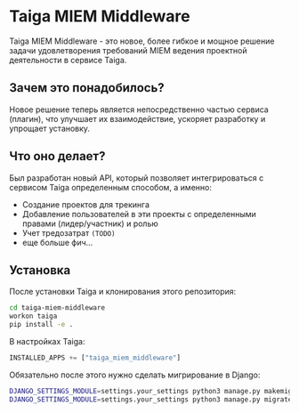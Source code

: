 # Taiga MIEM Middleware

Taiga MIEM Middleware - это новое, более гибкое и мощное решение задачи удовлетворения требований MIEM ведения проектной деятельности в сервисе Taiga.

## Зачем это понадобилось?

Новое решение теперь является непосредственно частью сервиса (плагин), что улучшает их взаимодействие, ускоряет разработку и упрощает установку.

## Что оно делает?
Был разработан новый API, который позволяет интегрироваться с сервисом Taiga определенным способом, а именно: 
- Создание проектов для трекинга
- Добавление пользователей в эти проекты с определенными правами (лидер/участник) и ролью
- Учет тредозатрат `(TODO)`
- еще больше фич...

## Установка
После установки Taiga и клонирования этого репозитория:
```bash
cd taiga-miem-middleware
workon taiga
pip install -e .
```

В настройках Taiga:
```python
INSTALLED_APPS += ["taiga_miem_middleware"]
```

Обязательно после этого нужно сделать мигрирование в Django:
```bash
DJANGO_SETTINGS_MODULE=settings.your_settings python3 manage.py makemigrations taiga_miem_middleware
DJANGO_SETTINGS_MODULE=settings.your_settings python3 manage.py migrate taiga_miem_middleware
```
